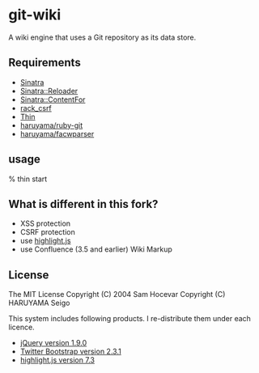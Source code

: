 # git-wiki

A wiki engine that uses a Git repository as its data store.

## Requirements

* [Sinatra](http://www.sinatrarb.com/)
* [Sinatra::Reloader](http://www.sinatrarb.com/contrib/reloader.html)
* [Sinatra::ContentFor](http://www.sinatrarb.com/contrib/content_for.html)
* [rack\_csrf](https://rubygems.org/gems/rack_csrf)
* [Thin](http://code.macournoyer.com/thin/)
* [haruyama/ruby-git](https://github.com/haruyama/ruby-git)
* [haruyama/facwparser](https://github.com/haruyama/facwparser)

## usage

% thin start

## What is different in this fork?

* XSS protection
* CSRF protection
* use [highlight.js](http://softwaremaniacs.org/soft/highlight/en/)
* use Confluence (3.5 and earlier) Wiki Markup

## License

The MIT License
 Copyright (C) 2004 Sam Hocevar
 Copyright (C) HARUYAMA Seigo

This system includes following products. I re-distribute them under each licence.

* [jQuery version 1.9.0](http://jquery.com/)
* [Twitter Bootstrap version 2.3.1](http://twitter.github.com/bootstrap/)
* [highlight.js version 7.3](http://softwaremaniacs.org/soft/highlight/en/)
